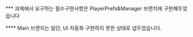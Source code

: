 *** 과제에서 요구하는 필수구현사항은 PlayerPrefs&Manager 브랜치에 구현해두었습니다

**** Main 브랜치는 일단, UI 자동화 구현하지 못한 상태로 냅두었습니다.
